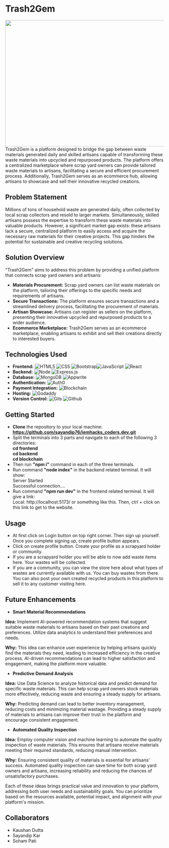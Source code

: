 # Trash2Gem
[<img src="https://media.licdn.com/dms/image/D5612AQH563oGaHxWnA/article-cover_image-shrink_720_1280/0/1662639240494?e=2147483647&v=beta&t=OiJmVQJ-8tJDD-9m-2tkuGmJunA5ycmbyy4NNdjOq1w" width="1024" height="400">](https://github.com/sayandip76/iemhacks_coders.dev/)
Trash2Gem is a platform designed to bridge the gap between waste materials generated daily and skilled artisans capable of transforming these waste materials into upcycled and repurposed products. The platform offers a centralized marketplace where scrap yard owners can provide tailored waste materials to artisans, facilitating a secure and efficient procurement process. Additionally, Trash2Gem serves as an ecommerce hub, allowing artisans to showcase and sell their innovative recycled creations.

## Problem Statement

Millions of tons of household waste are generated daily, often collected by local scrap collectors and resold to larger markets. Simultaneously, skilled artisans possess the expertise to transform these waste materials into valuable products. However, a significant market gap exists: these artisans lack a secure, centralized platform to easily access and acquire the necessary raw materials for their creative projects. This gap hinders the potential for sustainable and creative recycling solutions.

## Solution Overview

"Trash2Gem" aims to address this problem by providing a unified platform that connects scrap yard owners and artisans:

- **Materials Procurement:** Scrap yard owners can list waste materials on the platform, tailoring their offerings to the specific needs and requirements of artisans.
- **Secure Transactions:** The platform ensures secure transactions and a streamlined delivery process, facilitating the procurement of materials.
- **Artisan Showcase:** Artisans can register as sellers on the platform, presenting their innovative upcycled and repurposed products to a wider audience.
- **Ecommerce Marketplace:** Trash2Gem serves as an ecommerce marketplace, enabling artisans to exhibit and sell their creations directly to interested buyers.

## Technologies Used

- **Frontend:** ![HTML5][HTML5] ![CSS][CSS] ![Bootstrap][Bootstrap]![JavaScript][JavaScript] ![React][React.js]
- **Backend:** ![Node][Node] ![Express.js][Express.js]
- **Database:** ![MongoDB][MongoDB] ![Appwrite][Appwrite]
- **Authentication:** ![Auth0][Auth0]
- **Payment Integration:** ![Blockchain][Blockchain]
- **Hosting:** ![Godaddy][Godaddy]
- **Version Control:** ![Gits][Gits] ![Github][Github]


## Getting Started

- **Clone** the repository to your local machine:<br>
  **https://github.com/sayandip76/iemhacks_coders.dev.git**
- Split the terminals into 3 parts and navigate to each of the following 3 directories:<br>
  **cd frontend** <br> **cd backend** <br> **cd blockchain**
- Then run **"npm i"** command in each of the three terminals.
- Run command **"node index"** in the backend related terminal. It will show:<br>
    Server Started<br>
    Successful connection....
- Run command **"npm run dev"** in the frontend related terminal. It will give a link:<br>
  Local:   http://localhost:5173/ or something like this. Then, ctrl + click on this link to get to the website.
   


## Usage

- At first click on Login button on top right corner. Then sign up yourself. Once you complete signing up, create profile button appears.
- Click on create profile button. Create your profile as a scrapyard holder or community.
- If you are a scrapyard holder you will be able to now add waste items here. Your wastes will be collected.
- If you are a community, you can view the store here about what types of wastes are currently available with us. You can buy wastes from there. You can also post your own created recycled products in this platform to sell it to any customer visiting here.

## Future Enhancements

- **Smart Material Recommendations**

**Idea:** Implement AI-powered recommendation systems that suggest suitable waste materials to artisans based on their past creations and preferences. Utilize data analytics to understand their preferences and needs.

**Why:** This idea can enhance user experience by helping artisans quickly find the materials they need, leading to increased efficiency in the creative process. AI-driven recommendations can lead to higher satisfaction and engagement, making the platform more valuable.

- **Predictive Demand Analysis**

**Idea:** Use Data Science to analyze historical data and predict demand for specific waste materials. This can help scrap yard owners stock materials more effectively, reducing waste and ensuring a steady supply for artisans.

**Why:** Predicting demand can lead to better inventory management, reducing costs and minimizing material wastage. Providing a steady supply of materials to artisans can improve their trust in the platform and encourage consistent engagement.

- **Automated Quality Inspection**

**Idea:** Employ computer vision and machine learning to automate the quality inspection of waste materials. This ensures that artisans receive materials meeting their required standards, reducing manual intervention.

**Why:** Ensuring consistent quality of materials is essential for artisans' success. Automated quality inspection can save time for both scrap yard owners and artisans, increasing reliability and reducing the chances of unsatisfactory purchases.

Each of these ideas brings practical value and innovation to your platform, addressing both user needs and sustainability goals. You can prioritize based on the resources available, potential impact, and alignment with your platform's mission.

## Collaborators

- Kaushan Dutta
- Sayandip Kar
- Soham Pati



[React.js]: https://img.shields.io/badge/React-20232A?style=for-the-badge&logo=react&logoColor=61DAFB
[React-url]: https://reactjs.org/
[MongoDB]: https://img.shields.io/badge/MongoDB-%234ea94b.svg?style=for-the-badge&logo=mongodb&logoColor=white
[HTML5]:https://img.shields.io/badge/html5-%23E34F26.svg?style=for-the-badge&logo=html5&logoColor=white
[CSS]:https://img.shields.io/badge/CSS-239120?&style=for-the-badge&logo=css3&logoColor=white
[JavaScript]:https://img.shields.io/badge/JavaScript-F7DF1E?style=for-the-badge&logo=JavaScript&logoColor=white
[TailwindCSS]:https://img.shields.io/badge/tailwindcss-%2338B2AC.svg?style=for-the-badge&logo=tailwind-css&logoColor=white
[Express.js]:https://img.shields.io/badge/express.js-%23404d59.svg?style=for-the-badge&logo=express&logoColor=%2361DAFB
[Node]:https://img.shields.io/badge/Node.js-43853D?style=for-the-badge&logo=node.js&logoColor=white
[SAAS]:https://img.shields.io/badge/Sass-CC6699?style=for-the-badge&logo=sass&logoColor=white
[Bootstrap]: https://img.shields.io/badge/Bootstrap-563D7C?style=for-the-badge&logo=bootstrap&logoColor=white
[Appwrite]:https://img.shields.io/badge/Appwrite-323330?style=for-the-badge&logo=appwrite&logoColor=blue
[Auth0]:https://img.shields.io/badge/Auth0-325460?style=for-the-badge&logo=auth0&logoColor=green
[Gits]:https://img.shields.io/badge/Git-FFE5B4?style=for-the-badge&logo=git&logoColor=orange
[Github]:https://img.shields.io/badge/Github-323330?style=for-the-badge&logo=github&logoColor=red
[Blockchain]:https://img.shields.io/badge/Blockchain-FF0000?style=for-the-badge&logo=blockchain&logoColor=green
[Godaddy]:https://img.shields.io/badge/Godaddy-323330?style=for-the-badge&logo=godaddy&logoColor=yellow

